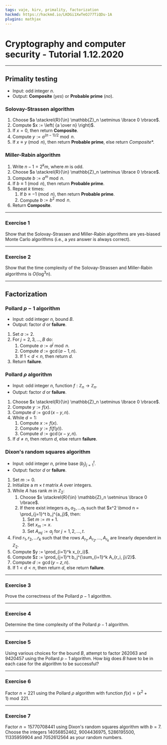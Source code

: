 ```yaml
---
tags: vaje, kirv, primality, factorization
hackmd: https://hackmd.io/LKDGi1XwTeOJ77TiQDu-1A
plugins: mathjax
---
```

# Cryptography and computer security - Tutorial 1.12.2020

---

## Primality testing

* Input: odd integer $n$.
* Output: **Composite** (*yes*) or **Probable prime** (*no*).

### Solovay-Strassen algorithm

1. Choose $a \stackrel{R}{\in} \mathbb{Z}_n \setminus \lbrace 0 \rbrace$.
2. Compute $x := \left( {a \over n} \right)$.
3. If $x = 0$, then return **Composite**.
4. Compute $y := a^{(n-1)/2} \bmod{n}$.
5. If $x \equiv y \pmod{n}$, then return **Probable prime**, else return  *Composite**.

### Miller-Rabin algorithm

1. Write $n-1 = 2^k m$, where $m$ is odd.
2. Choose $a \stackrel{R}{\in} \mathbb{Z}_n \setminus \lbrace 0 \rbrace$.
3. Compute $b := a^m \bmod{n}$.
4. If $b \equiv 1 \pmod{n}$, then return **Probable prime**.
5. Repeat $k$ times:
   1. If $b \equiv -1 \pmod{n}$, then return **Probable prime**.
   2. Compute $b := b^2 \bmod{n}$.
6. Return **Composite**.

---

### Exercise 1

Show that the Solovay-Strassen and Miller-Rabin algorithms are yes-biased Monte Carlo algorithms (i.e., a *yes* answer is always correct).

---

### Exercise 2

Show that the time complexity of the Solovay-Strassen and Miller-Rabin algorithms is $O(\log^3 n)$.

---

## Factorization

### Pollard $p-1$ algorithm

* Input: odd integer $n$, bound $B$.
* Output: factor $d$ or **failure**.

1. Set $a := 2$.
2. For $j = 2, 3, \dots, B$ do:
   1. Compute $a := a^j \bmod{n}$.
   2. Compute $d := \gcd(a-1, n)$.
   3. If $1 < d < n$, then return $d$.
3. Return **failure**.

### Pollard $\rho$ algorithm

* Input: odd integer $n$, function $f : \mathbb{Z}_n \to \mathbb{Z}_n$.
* Output: factor $d$ or **failure**.

1. Choose $x \stackrel{R}{\in} \mathbb{Z}_n \setminus \lbrace 0 \rbrace$.
2. Compute $y := f(x)$.
3. Compute $d := \gcd(x-y, n)$.
4. While $d = 1$:
   1. Compute $x := f(x)$.
   2. Compute $y := f(f(y))$.
   3. Compute $d := \gcd(x-y, n)$.
5. If $d \ne n$, then return $d$, else return **failure**.

### Dixon's random squares algorithm

* Input: odd integer $n$, prime base $(b_j)_{j=1}^t$.
* Output: factor $d$ or **failure**.

1. Set $m := 0$.
2. Initialize a $m \times t$ matrix $A$ over integers.
3. While $A$ has rank $m$ in $\mathbb{Z}_2$:
    1. Choose $x \stackrel{R}{\in} \mathbb{Z}_n \setminus \lbrace 0 \rbrace$.
    2. If there exist integers $a_1, a_2, \dots a_t$ such that $x^2 \bmod n = \prod_{j=1}^t b_j^{a_j}$, then:
        1. Set $m := m+1$.
        2. Set $x_m := x$.
        3. Set $A_{mj} := a_j$ for $j = 1, 2, \dots, t$.
4. Find $r_1, r_2, \dots r_k$ such that the rows $A_{r_1}, A_{r_2}, \dots, A_{r_k}$ are linearly dependent in $\mathbb{Z}_2$.
5. Compute $y := \prod_{i=1}^k x_{r_i}$.
6. Compute $z := \prod_{j=1}^t b_j^{\sum_{i=1}^k A_{r_i, j}/2}$.
7. Compute $d := \gcd(y-z, n)$.
8. If $1 < d < n$, then return $d$, else return **failure**.

---

### Exercise 3

Prove the correctness of the Pollard $p-1$ algorithm.

---

### Exercise 4

Determine the time complexity of the Pollard $p-1$ algorithm.

---

### Exercise 5

Using various choices for the bound $B$, attempt to factor $262063$ and $9420457$ using the Pollard $p-1$ algorithm. How big does $B$ have to be in each case for the algorithm to be successful?

---

### Exercise 6

Factor $n = 221$ using the Pollard $\rho$ algorithm with function $f(x) = (x^2 + 1) \bmod{221}$.

---

### Exercise 7

Factor $n = 15770708441$ using Dixon's random squares algorithm with $b = 7$. Choose the integers $14056852462$, $9004436975$, $5286195500$, $11335959904$ and $7052612564$ as your random numbers.
